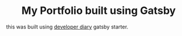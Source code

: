 <h1 align="center">
  My Portfolio built using Gatsby
</h1>

this was built using [developer diary](https://github.com/willjw3/gatsby-starter-developer-diary) gatsby starter.

